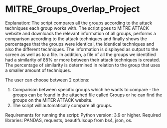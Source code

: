 # MITRE_Groups_Overlap_Project
Explanation:
The script compares all the groups according to the attack techniques each group works with.
The script goes to MITRE ATTACK website and downloads the relevant information of all groups, performs a comparison according to the attack techniques and finally shows the percentages that the groups were identical, the identical techniques and also the different techniques. The information is displayed as output to the screen as well as to a file. In addition, a file of all the groups we identified had a similarity of 85% or more between their attack techniques is created.
The percentage of similarity is determined in relation to the group that uses a smaller amount of techniques.

The user can choose between 2 options:
1. Comparison between specific groups which he wants to compare - the groups can be found in the attached file called Groups or he can find the groups on the MITER ATTACK website.
2. The script will automatically compare all groups.

Requirements for running the script:
Python version: 3.9 or higher.
Required libraries: PANDAS, requests, beautifulsoup from bs4, json, os.
